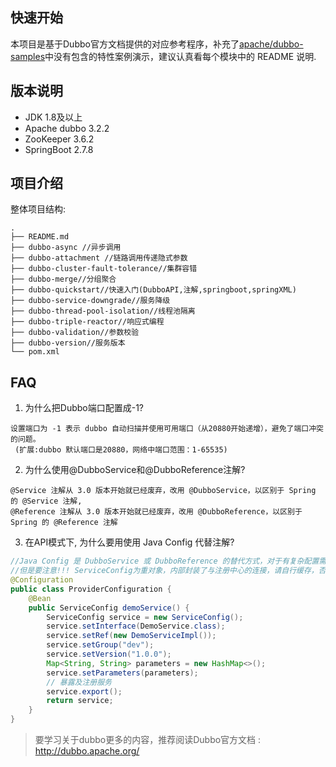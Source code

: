 ## 快速开始
本项目是基于Dubbo官方文档提供的对应参考程序，补充了[apache/dubbo-samples](https://github.com/apache/dubbo-samples)中没有包含的特性案例演示，建议认真看每个模块中的 README 说明.

## 版本说明
-  JDK 1.8及以上
-  Apache dubbo 3.2.2
-  ZooKeeper 3.6.2
-  SpringBoot 2.7.8

## 项目介绍
整体项目结构:
```text
.
├── README.md
├── dubbo-async //异步调用
├── dubbo-attachment //链路调用传递隐式参数
├── dubbo-cluster-fault-tolerance//集群容错
├── dubbo-merge//分组聚合
├── dubbo-quickstart//快速入门(DubboAPI,注解,springboot,springXML)
├── dubbo-service-downgrade//服务降级
├── dubbo-thread-pool-isolation//线程池隔离
├── dubbo-triple-reactor//响应式编程
├── dubbo-validation//参数校验
├── dubbo-version//服务版本
└── pom.xml

```

## FAQ
1. 为什么把Dubbo端口配置成-1?
```text
设置端口为 -1 表示 dubbo 自动扫描并使用可用端口（从20880开始递增），避免了端口冲突的问题。
 (扩展:dubbo 默认端口是20880，网络中端口范围：1-65535)
```
2. 为什么使用@DubboService和@DubboReference注解?
```text
@Service 注解从 3.0 版本开始就已经废弃，改用 @DubboService，以区别于 Spring 的 @Service 注解,
@Reference 注解从 3.0 版本开始就已经废弃，改用 @DubboReference，以区别于 Spring 的 @Reference 注解
```
3. 在API模式下, 为什么要用使用 Java Config 代替注解?
```java
//Java Config 是 DubboService 或 DubboReference 的替代方式，对于有复杂配置需求的服务建议使用这种方式。
//但是要注意!!! ServiceConfig为重对象，内部封装了与注册中心的连接，请自行缓存，否则可能造成内存和连接泄漏
@Configuration
public class ProviderConfiguration {
    @Bean
    public ServiceConfig demoService() {
        ServiceConfig service = new ServiceConfig();
        service.setInterface(DemoService.class);
        service.setRef(new DemoServiceImpl());
        service.setGroup("dev");
        service.setVersion("1.0.0");
        Map<String, String> parameters = new HashMap<>();
        service.setParameters(parameters);
        // 暴露及注册服务
        service.export();
        return service;
    }
}
```


> 要学习关于dubbo更多的内容，推荐阅读Dubbo官方文档 : http://dubbo.apache.org/ 
